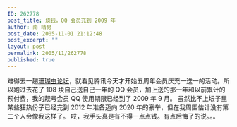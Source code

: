 ```yaml
---
ID: 262778
post_title: 烧钱，QQ 会员充到 2009 年
author: 南 靖男
post_date: 2005-11-01 21:12:48
post_excerpt: ""
layout: post
permalink: 2005/11/262778
published: true
---
```

难得去一趟<a href="http://bbs.soff.net">珊瑚虫论坛</a>，就看见腾讯今天才开始五周年会员庆充一送一的活动。所以跑过去花了 108 块自己送自己一年的 QQ 会员，加上送的那一年和以前累计的预付费，我的靓号会员 QQ 使用期限已经到了 2009 年 9 月。
虽然比不上坛子里某些狂热份子已经充到 2012 年准备迈向 2020 年的豪举，但在我周围估计没有第二个人会像我这样了。
哎，我手头真是有不得一点点钱。有点后悔了的说。。。